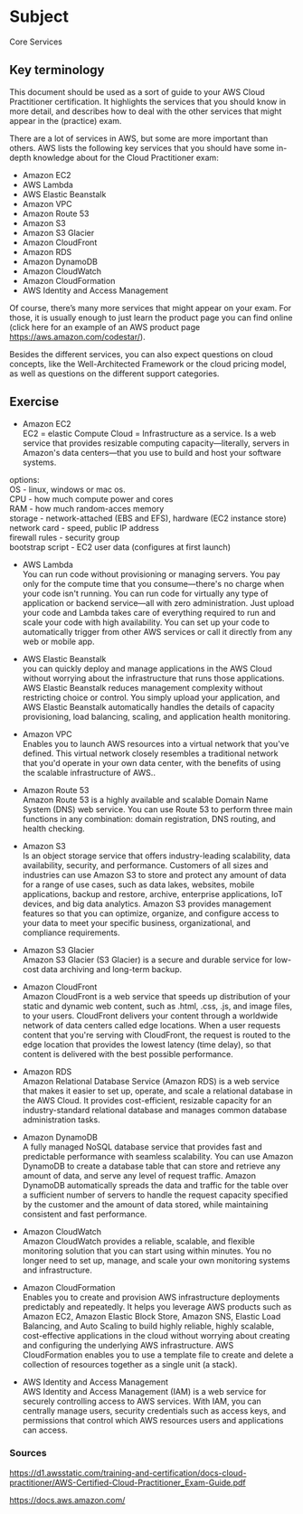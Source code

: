 # Subject
Core Services

## Key terminology
This document should be used as a sort of guide to your AWS Cloud Practitioner certification. It highlights the services that you should know in more detail, and describes how to deal with the other services that might appear in the (practice) exam.  

There are a lot of services in AWS, but some are more important than others. AWS lists the following key services that you should have some in-depth knowledge about for the Cloud Practitioner exam:  

- Amazon EC2  
- AWS Lambda  
- AWS Elastic Beanstalk
- Amazon VPC
- Amazon Route 53
- Amazon S3
- Amazon S3 Glacier
- Amazon CloudFront
- Amazon RDS
- Amazon DynamoDB
- Amazon CloudWatch
- Amazon CloudFormation
- AWS Identity and Access Management  

Of course, there’s many more services that might appear on your exam. For those, it is usually enough to just learn the product page you can find online (click here for an example of an AWS product page https://aws.amazon.com/codestar/).  

Besides the different services, you can also expect questions on cloud concepts, like the Well-Architected Framework or the cloud pricing model, as well as questions on the different support categories.

## Exercise  
- Amazon EC2  
EC2 = elastic Compute Cloud = Infrastructure as a service. 
Is a web service that provides resizable computing capacity—literally, servers in Amazon's data centers—that you use to build and host your software systems.  

options:   
OS - linux, windows or mac os.  
CPU - how much compute power and cores  
RAM - how much random-acces memory  
storage - network-attached (EBS and EFS), hardware (EC2 instance store)  
network card - speed, public IP address  
firewall rules - security group  
bootstrap script -  EC2 user data (configures at first launch)

- AWS Lambda  
You can run code without provisioning or managing servers. You pay only for the compute time that you consume—there's no charge when your code isn't running. You can run code for virtually any type of application or backend service—all with zero administration. Just upload your code and Lambda takes care of everything required to run and scale your code with high availability. You can set up your code to automatically trigger from other AWS services or call it directly from any web or mobile app.  

- AWS Elastic Beanstalk  
you can quickly deploy and manage applications in the AWS Cloud without worrying about the infrastructure that runs those applications. AWS Elastic Beanstalk reduces management complexity without restricting choice or control. You simply upload your application, and AWS Elastic Beanstalk automatically handles the details of capacity provisioning, load balancing, scaling, and application health monitoring.  

- Amazon VPC  
Enables you to launch AWS resources into a virtual network that you've defined. This virtual network closely resembles a traditional network that you'd operate in your own data center, with the benefits of using the scalable infrastructure of AWS..  

- Amazon Route 53  
Amazon Route 53 is a highly available and scalable Domain Name System (DNS) web service. You can use Route 53 to perform three main functions in any combination: domain registration, DNS routing, and health checking.  

- Amazon S3  
Is an object storage service that offers industry-leading scalability, data availability, security, and performance. Customers of all sizes and industries can use Amazon S3 to store and protect any amount of data for a range of use cases, such as data lakes, websites, mobile applications, backup and restore, archive, enterprise applications, IoT devices, and big data analytics. Amazon S3 provides management features so that you can optimize, organize, and configure access to your data to meet your specific business, organizational, and compliance requirements.  

- Amazon S3 Glacier  
Amazon S3 Glacier (S3 Glacier) is a secure and durable service for low-cost data archiving and long-term backup.  

- Amazon CloudFront  
Amazon CloudFront is a web service that speeds up distribution of your static and dynamic web content, such as .html, .css, .js, and image files, to your users. CloudFront delivers your content through a worldwide network of data centers called edge locations. When a user requests content that you're serving with CloudFront, the request is routed to the edge location that provides the lowest latency (time delay), so that content is delivered with the best possible performance.  

- Amazon RDS  
Amazon Relational Database Service (Amazon RDS) is a web service that makes it easier to set up, operate, and scale a relational database in the AWS Cloud. It provides cost-efficient, resizable capacity for an industry-standard relational database and manages common database administration tasks.  

- Amazon DynamoDB  
A fully managed NoSQL database service that provides fast and predictable performance with seamless scalability. You can use Amazon DynamoDB to create a database table that can store and retrieve any amount of data, and serve any level of request traffic. Amazon DynamoDB automatically spreads the data and traffic for the table over a sufficient number of servers to handle the request capacity specified by the customer and the amount of data stored, while maintaining consistent and fast performance.  

- Amazon CloudWatch  
Amazon CloudWatch provides a reliable, scalable, and flexible monitoring solution that you can start using within minutes. You no longer need to set up, manage, and scale your own monitoring systems and infrastructure.  

- Amazon CloudFormation  
Enables you to create and provision AWS infrastructure deployments predictably and repeatedly. It helps you leverage AWS products such as Amazon EC2, Amazon Elastic Block Store, Amazon SNS, Elastic Load Balancing, and Auto Scaling to build highly reliable, highly scalable, cost-effective applications in the cloud without worrying about creating and configuring the underlying AWS infrastructure. AWS CloudFormation enables you to use a template file to create and delete a collection of resources together as a single unit (a stack).  

- AWS Identity and Access Management  
AWS Identity and Access Management (IAM) is a web service for securely controlling access to AWS services. With IAM, you can centrally manage users, security credentials such as access keys, and permissions that control which AWS resources users and applications can access.

### Sources
https://d1.awsstatic.com/training-and-certification/docs-cloud-practitioner/AWS-Certified-Cloud-Practitioner_Exam-Guide.pdf  

https://docs.aws.amazon.com/

